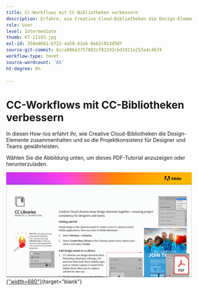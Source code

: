 ```yaml
---
title: CC-Workflows mit CC-Bibliotheken verbessern
description: Erfahre, wie Creative Cloud-Bibliotheken die Design-Elemente zusammenhalten und so die Projektkonsistenz für Designer und Teams gewährleisten.
role: User
level: Intermediate
thumb: KT-11193.jpg
exl-id: 358e0681-b722-4a58-b1eb-0eb2c813d50f
source-git-commit: 6cca086e375f882cf822d2cbd2811e253a4c4b74
workflow-type: tm+mt
source-wordcount: '65'
ht-degree: 0%

---
```


# CC-Workflows mit CC-Bibliotheken verbessern

In diesen How-tos erfahrt ihr, wie Creative Cloud-Bibliotheken die Design-Elemente zusammenhalten und so die Projektkonsistenz für Designer und Teams gewährleisten.

Wählen Sie die Abbildung unten, um dieses PDF-Tutorial anzuzeigen oder herunterzuladen.

[![Bild der ersten Seite des Tutorials](assets/Improveccworkflowswithcclibraries.png){&quot;width=680&quot;}](assets/ImproveCCWorkflowsCCLibraries.pdf){target=&quot;blank&quot;}
